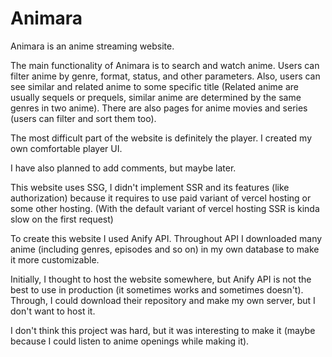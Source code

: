 # Animara

Animara is an anime streaming website.

The main functionality of Animara is to search and watch anime. Users can filter anime by genre, format, status, and other parameters.
Also, users can see similar and related anime to some specific title (Related anime are usually sequels or prequels, similar anime are determined by the same genres in two anime). There are also pages for anime movies and series (users can filter and sort them too).

The most difficult part of the website is definitely the player. I created my own comfortable player UI.

I have also planned to add comments, but maybe later.

This website uses SSG, I didn't implement SSR and its features (like authorization) because it requires to use paid variant of vercel hosting or some other hosting. (With the default variant of vercel hosting SSR is kinda slow on the first request)

To create this website I used Anify API. Throughout API I downloaded many anime (including genres, episodes and so on) in my own database to make it more customizable.

Initially, I thought to host the website somewhere, but Anify API is not the best to use in production (it sometimes works and sometimes doesn't). Through, I could download their repository and make my own server, but I don't want to host it.

I don't think this project was hard, but it was interesting to make it (maybe because I could listen to anime openings while making it).
